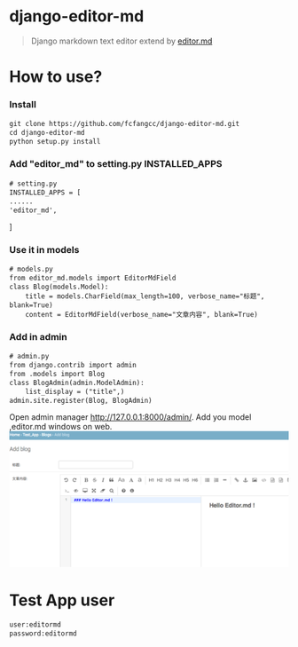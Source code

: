 # django-editor-md
>Django markdown text editor extend by [editor.md](https://github.com/pandao/editor.md)

# How to use?
### Install

    git clone https://github.com/fcfangcc/django-editor-md.git
    cd django-editor-md
    python setup.py install

### Add "editor_md" to setting.py INSTALLED_APPS

    # setting.py
    INSTALLED_APPS = [
    ......
    'editor_md',
]

### Use it in models

    # models.py
    from editor_md.models import EditorMdField
    class Blog(models.Model):
        title = models.CharField(max_length=100, verbose_name="标题", blank=True)
        content = EditorMdField(verbose_name="文章内容", blank=True)

### Add in admin

    # admin.py
    from django.contrib import admin
    from .models import Blog
    class BlogAdmin(admin.ModelAdmin):
        list_display = ("title",)
    admin.site.register(Blog, BlogAdmin)

Open admin manager http://127.0.0.1:8000/admin/.
Add you model ,editor.md  windows on web.
 ![demo](test_site/demo.png)
# Test App user

    user:editormd
    password:editormd